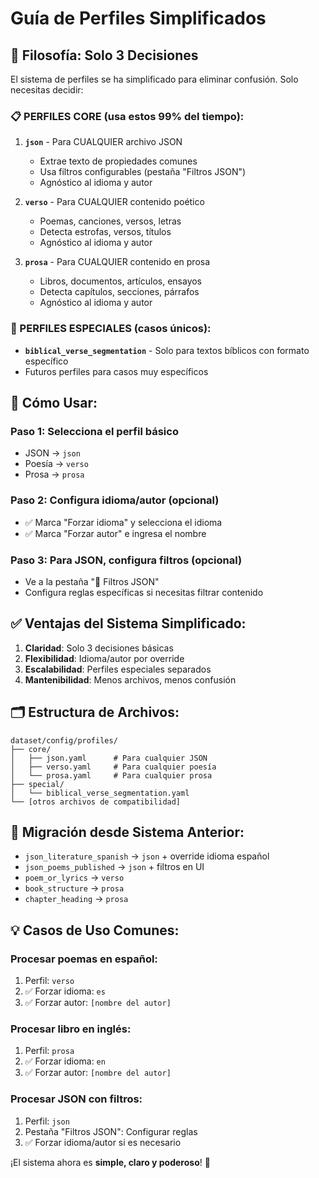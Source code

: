 # Guía de Perfiles Simplificados

## 🎯 **Filosofía: Solo 3 Decisiones**

El sistema de perfiles se ha simplificado para eliminar confusión. Solo necesitas decidir:

### **📋 PERFILES CORE (usa estos 99% del tiempo):**

1. **`json`** - Para CUALQUIER archivo JSON
   - Extrae texto de propiedades comunes
   - Usa filtros configurables (pestaña "Filtros JSON")
   - Agnóstico al idioma y autor

2. **`verso`** - Para CUALQUIER contenido poético
   - Poemas, canciones, versos, letras
   - Detecta estrofas, versos, títulos
   - Agnóstico al idioma y autor

3. **`prosa`** - Para CUALQUIER contenido en prosa
   - Libros, documentos, artículos, ensayos
   - Detecta capítulos, secciones, párrafos
   - Agnóstico al idioma y autor

### **🔧 PERFILES ESPECIALES (casos únicos):**

- **`biblical_verse_segmentation`** - Solo para textos bíblicos con formato específico
- Futuros perfiles para casos muy específicos

## 🚀 **Cómo Usar:**

### **Paso 1: Selecciona el perfil básico**
- JSON → `json`
- Poesía → `verso`
- Prosa → `prosa`

### **Paso 2: Configura idioma/autor (opcional)**
- ✅ Marca "Forzar idioma" y selecciona el idioma
- ✅ Marca "Forzar autor" e ingresa el nombre

### **Paso 3: Para JSON, configura filtros (opcional)**
- Ve a la pestaña "🔧 Filtros JSON"
- Configura reglas específicas si necesitas filtrar contenido

## ✅ **Ventajas del Sistema Simplificado:**

1. **Claridad**: Solo 3 decisiones básicas
2. **Flexibilidad**: Idioma/autor por override
3. **Escalabilidad**: Perfiles especiales separados
4. **Mantenibilidad**: Menos archivos, menos confusión

## 🗂️ **Estructura de Archivos:**

```
dataset/config/profiles/
├── core/
│   ├── json.yaml      # Para cualquier JSON
│   ├── verso.yaml     # Para cualquier poesía
│   └── prosa.yaml     # Para cualquier prosa
├── special/
│   └── biblical_verse_segmentation.yaml
└── [otros archivos de compatibilidad]
```

## 🔄 **Migración desde Sistema Anterior:**

- `json_literature_spanish` → `json` + override idioma español
- `json_poems_published` → `json` + filtros en UI
- `poem_or_lyrics` → `verso`
- `book_structure` → `prosa`
- `chapter_heading` → `prosa`

## 💡 **Casos de Uso Comunes:**

### **Procesar poemas en español:**
1. Perfil: `verso`
2. ✅ Forzar idioma: `es`
3. ✅ Forzar autor: `[nombre del autor]`

### **Procesar libro en inglés:**
1. Perfil: `prosa`
2. ✅ Forzar idioma: `en`
3. ✅ Forzar autor: `[nombre del autor]`

### **Procesar JSON con filtros:**
1. Perfil: `json`
2. Pestaña "Filtros JSON": Configurar reglas
3. ✅ Forzar idioma/autor si es necesario

¡El sistema ahora es **simple, claro y poderoso**! 🎉 